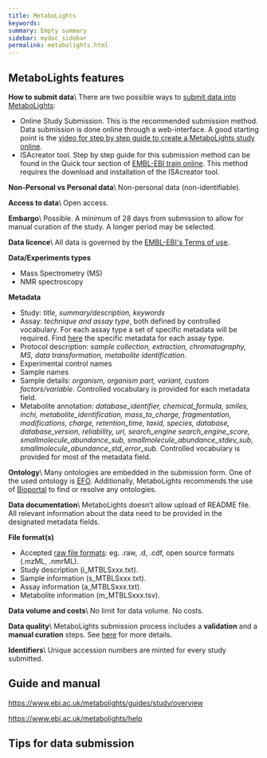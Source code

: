 ```yaml
---
title: MetaboLights
keywords:
summary: Empty summary
sidebar: mydoc_sidebar
permalink: metabolights.html
---
```

## MetaboLights features
**How to submit data**\\
There are two possible ways to [submit data into MetaboLights](https://www.ebi.ac.uk/metabolights/help):
* Online Study Submission. This is the recommended submission method. Data submission is done online through a web-interface. A good starting point is the [video for step by step guide to create a MetaboLights study online](https://www.ebi.ac.uk/metabolights/help).
* ISAcreator tool. Step by step guide for this submission method can be found in the Quick tour section of [EMBL-EBI train online](https://www.ebi.ac.uk/training/online/course/metabolights-quick-tour/submitting-data-metabolights). This method requires the download and installation of the ISAcreator tool.

**Non-Personal vs Personal data**\\
Non-personal data (non-identifiable).

**Access to data**\\
Open access.

**Embargo**\\
Possible. A minimum of 28 days from submission to allow for manual curation of the study. A longer period may be selected.

**Data licence**\\
All data is governed by the [EMBL-EBI's Terms of use](http://www.ebi.ac.uk/about/terms-of-use/).

**Data/Experiments types**
* Mass Spectrometry (MS)
* NMR spectroscopy

**Metadata**
* Study: *title, summary/description, keywords*
* Assay: *technique and assay type*, both defined by controlled vocabulary. For each assay type a set of specific metadata will be required. Find [here](https://www.ebi.ac.uk/training/online/course/metabolights-quick-tour/submitting-data-metabolights) the specific metadata for each assay type.
* Protocol description: *sample collection, extraction, chromatography, MS, data transformation, metabolite identification*.
* Experimental control names
* Sample names
* Sample details: *organism, organism part, variant, custom factors/variable*. Controlled vocabulary is provided for each metadata field.
* Metabolite annotation: *database_identifier, chemical_formula,	smiles, inchi, metabolite_identification,	mass_to_charge,	fragmentation,	modifications,	charge,	retention_time,	taxid,	species,	database,	database_version,	reliability, uri,	search_engine	search_engine_score,	smallmolecule_abundance_sub,	smallmolecule_abundance_stdev_sub,	smallmolecule_abundance_std_error_sub*. Controlled vocabulary is provided for most of the metadata field.

**Ontology**\\
Many ontologies are embedded in the submission form. One of the used ontology is [EFO](https://www.ebi.ac.uk/ols/ontologies/efo). Additionally, MetaboLights recommends the use of [Bioportal](http://bioportal.bioontology.org/) to find or resolve any ontologies.

**Data documentation**\\
MetaboLights doesn’t allow upload of README file. All relevant information about the data need to be provided in the designated metadata fields.

**File format(s)**
* Accepted [raw file formats](https://www.ebi.ac.uk/metabolights/guides/study/Add_raw_data): eg. .raw, .d, .cdf, open source formats (.mzML, .nmrML).
* Study description (i_MTBLSxxx.txt).
* Sample information (s_MTBLSxxx.txt).
* Assay information (a_MTBLSxxx.txt).
* Metabolite information (m_MTBLSxxx.tsv).

**Data volume and costs**\\
No limit for data volume. No costs.

**Data quality**\\
MetaboLights submission process includes a **validation** and a **manual curation** steps. See [here](https://www.ebi.ac.uk/metabolights/guides/study/validations) for more details.

**Identifiers**\\
Unique accession numbers are minted for every study submitted.


## Guide and manual
https://www.ebi.ac.uk/metabolights/guides/study/overview

https://www.ebi.ac.uk/metabolights/help

## Tips for data submission
